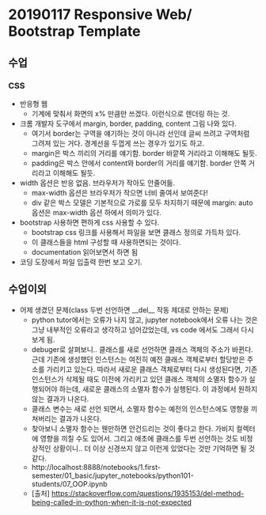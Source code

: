 # 20190117 Responsive Web/ Bootstrap Template

## 수업

### CSS

- 반응형 웹
  - 기계에 맞춰서 화면의 x% 만큼만 쓰겠다. 이런식으로 렌더링 하는 것.
- 크롬 개발자 도구에서 margin, border, padding, content 그림 나와 있다.
  - 여기서 border는 구역을 얘기하는 것이 아니라 선인데 글씨 쓰려고 구역처럼 그려져 있는 거다. 경계선을 두껍게 쓰는 경우가 있기도 하고.
  - margin은 박스 끼리의 거리를 얘기함. border 바깥쪽 거리라고 이해해도 될듯.
  - padding은 박스 안에서 content와 border의 거리를 얘기함. border 안쪽 거리라고 이해해도 될듯.
- width 옵션은 반응 없음. 브라우저가 작아도 안줄어듦.
  - max-width 옵션은 브라우저가 작으면 너비 줄여서 보여준다!
  - div 같은 박스 모델은 기본적으로 가로를 모두 차지하기 때문에 margin: auto 옵션은 max-width 옵션 하에서 의미가 있다.
- bootstrap 사용하면 편하게 css 사용할 수 있다.
  - bootstrap css 링크를 사용해서 파일을 보면 클래스 정의로 가득차 있다.
  - 이 클래스들을 html 구성할 때 사용하면되는 것이다.
  - documentation 읽어보면서 하면 됨
- 코딩 도장에서 파일 입출력 한번 보고 오기.

## 수업이외

- 어제 생겼던 문제(class 두번 선언하면 \_\_del\_\_ 작동 제대로 안하는 문제)
  - python tutor에서는 오류가 나지 않고, jupyter notebook에서 오류 나는 것은 그냥 내부적인 오류라고 생각하고 넘어갔었는데, vs code 에서도 그래서 다시 보게 됨.
  - debuger로 살펴보니.. 클래스를 새로 선언하면 클래스 객체의 주소가 바뀐다. 근데 기존에 생성했던 인스턴스는 여전히 예전 클래스 객체로부터 할당받은 주소를 가리키고 있는다. 따라서 새로운 클래스 객체로부터 다시 생성된다면, 기존 인스턴스가 삭제될 때도 이전에 가리키고 있던 클래스 객체의 소멸자 함수가 실행되어야 하는데, 새로운 클래스의 소멸자 함수가 실행된다. 이 과정에서 원하지 않는 결과가 나온다.
  - 클래스 변수는 새로 선언 되면서, 소멸자 함수는 예전의 인스턴스에도 영향을 끼쳐버리는 결과가 나온다.
  - 찾아보니 소멸자 함수는 웬만하면 안건드리는 것이 좋다고 한다. 가비지 컬렉터에 영향을 끼칠 수도 있어서. 그리고 애초에 클래스를 두번 선언하는 것도 비정상적인 상황이니.. 더 이상 신경쓰지 않고 이런게 있었다는 것만 기억하면 될 것 같다.
  - http://localhost:8888/notebooks/1.first-semester/01_basic/jupyter_notebooks/python101-students/07_OOP.ipynb
  - [출처] https://stackoverflow.com/questions/1935153/del-method-being-called-in-python-when-it-is-not-expected